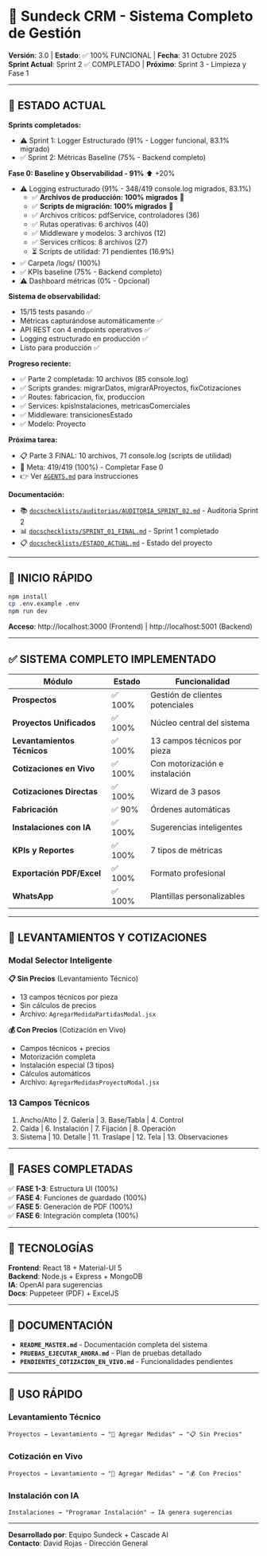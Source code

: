 # 🏢 Sundeck CRM - Sistema Completo de Gestión

**Versión**: 3.0 | **Estado**: ✅ 100% FUNCIONAL | **Fecha**: 31 Octubre 2025  
**Sprint Actual**: Sprint 2 ✅ COMPLETADO | **Próximo**: Sprint 3 - Limpieza y Fase 1

---

## 🎯 ESTADO ACTUAL

**Sprints completados:**
- ⚠️ Sprint 1: Logger Estructurado (91% - Logger funcional, 83.1% migrado)
- ✅ Sprint 2: Métricas Baseline (75% - Backend completo)

**Fase 0: Baseline y Observabilidad - 91%** ⬆️ +20%
- ⚠️ Logging estructurado (91% - 348/419 console.log migrados, 83.1%)
  - ✅ **Archivos de producción: 100% migrados** 🎉
  - ✅ **Scripts de migración: 100% migrados** 🎉
  - ✅ Archivos críticos: pdfService, controladores (36)
  - ✅ Rutas operativas: 6 archivos (40)
  - ✅ Middleware y modelos: 3 archivos (12)
  - ✅ Services críticos: 8 archivos (27)
  - ⏳ Scripts de utilidad: 71 pendientes (16.9%)
- ✅ Carpeta /logs/ (100%)
- ✅ KPIs baseline (75% - Backend completo)
- ⚠️ Dashboard métricas (0% - Opcional)

**Sistema de observabilidad:**
- 15/15 tests pasando ✅
- Métricas capturándose automáticamente ✅
- API REST con 4 endpoints operativos ✅
- Logging estructurado en producción ✅
- Listo para producción ✅

**Progreso reciente:**
- ✅ Parte 2 completada: 10 archivos (85 console.log)
- ✅ Scripts grandes: migrarDatos, migrarAProyectos, fixCotizaciones
- ✅ Routes: fabricacion, fix, produccion
- ✅ Services: kpisInstalaciones, metricasComerciales
- ✅ Middleware: transicionesEstado
- ✅ Modelo: Proyecto

**Próxima tarea:**
- 📋 Parte 3 FINAL: 10 archivos, 71 console.log (scripts de utilidad)
- 🎯 Meta: 419/419 (100%) - Completar Fase 0
- 👉 Ver [`AGENTS.md`](AGENTS.md) para instrucciones

**Documentación:**
- 📚 [`docschecklists/auditorias/AUDITORIA_SPRINT_02.md`](docschecklists/auditorias/AUDITORIA_SPRINT_02.md) - Auditoría Sprint 2
- 📊 [`docschecklists/SPRINT_01_FINAL.md`](docschecklists/SPRINT_01_FINAL.md) - Sprint 1 completado
- 📋 [`docschecklists/ESTADO_ACTUAL.md`](docschecklists/ESTADO_ACTUAL.md) - Estado del proyecto

---

## 🚀 INICIO RÁPIDO

```bash
npm install
cp .env.example .env
npm run dev
```

**Acceso**: http://localhost:3000 (Frontend) | http://localhost:5001 (Backend)

---

## ✅ SISTEMA COMPLETO IMPLEMENTADO

| Módulo | Estado | Funcionalidad |
|--------|--------|---------------|
| **Prospectos** | ✅ 100% | Gestión de clientes potenciales |
| **Proyectos Unificados** | ✅ 100% | Núcleo central del sistema |
| **Levantamientos Técnicos** | ✅ 100% | 13 campos técnicos por pieza |
| **Cotizaciones en Vivo** | ✅ 100% | Con motorización e instalación |
| **Cotizaciones Directas** | ✅ 100% | Wizard de 3 pasos |
| **Fabricación** | ✅ 90% | Órdenes automáticas |
| **Instalaciones con IA** | ✅ 100% | Sugerencias inteligentes |
| **KPIs y Reportes** | ✅ 100% | 7 tipos de métricas |
| **Exportación PDF/Excel** | ✅ 100% | Formato profesional |
| **WhatsApp** | ✅ 100% | Plantillas personalizables |

---

## 📏 LEVANTAMIENTOS Y COTIZACIONES

### Modal Selector Inteligente

**📋 Sin Precios** (Levantamiento Técnico)
- 13 campos técnicos por pieza
- Sin cálculos de precios
- Archivo: `AgregarMedidaPartidasModal.jsx`

**💰 Con Precios** (Cotización en Vivo)
- Campos técnicos + precios
- Motorización completa
- Instalación especial (3 tipos)
- Cálculos automáticos
- Archivo: `AgregarMedidasProyectoModal.jsx`

### 13 Campos Técnicos

1. Ancho/Alto | 2. Galería | 3. Base/Tabla | 4. Control
5. Caída | 6. Instalación | 7. Fijación | 8. Operación
9. Sistema | 10. Detalle | 11. Traslape | 12. Tela | 13. Observaciones

---

## 🎯 FASES COMPLETADAS

✅ **FASE 1-3**: Estructura UI (100%)  
✅ **FASE 4**: Funciones de guardado (100%)  
✅ **FASE 5**: Generación de PDF (100%)  
✅ **FASE 6**: Integración completa (100%)

---

## 🔧 TECNOLOGÍAS

**Frontend**: React 18 + Material-UI 5  
**Backend**: Node.js + Express + MongoDB  
**IA**: OpenAI para sugerencias  
**Docs**: Puppeteer (PDF) + ExcelJS

---

## 📖 DOCUMENTACIÓN

- **`README_MASTER.md`** - Documentación completa del sistema
- **`PRUEBAS_EJECUTAR_AHORA.md`** - Plan de pruebas detallado
- **`PENDIENTES_COTIZACION_EN_VIVO.md`** - Funcionalidades pendientes

---

## 🚀 USO RÁPIDO

### Levantamiento Técnico
```
Proyectos → Levantamiento → "📏 Agregar Medidas" → "📋 Sin Precios"
```

### Cotización en Vivo
```
Proyectos → Levantamiento → "📏 Agregar Medidas" → "💰 Con Precios"
```

### Instalación con IA
```
Instalaciones → "Programar Instalación" → IA genera sugerencias
```

---

**Desarrollado por**: Equipo Sundeck + Cascade AI  
**Contacto**: David Rojas - Dirección General
